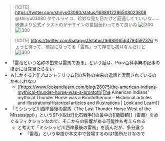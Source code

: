 > [!CITE]  https://twitter.com/shiryu03080/status/1688912286508023808 @shiryu03080
> タケルライコ、珍妙な見た目だけど筋通してていいな……
> 映像より公式イラストのがデザインの意図伝わってきて良いね
> ![|300](https://pbs.twimg.com/media/F3A4w4zboAE2ClI.jpg)![|300](https://pbs.twimg.com/media/F3A4xWtbQAAu16c.jpg)

> [!CITE] https://twitter.com/batapys1/status/1688916564794597376
> ちょっと待って、前提になってる「雷馬」って存在も初耳なんだけど
>![|300](https://pbs.twimg.com/media/F3A8qeGbsAIrWy_.jpg)


-  「雷竜という名称の由来は雷馬である」という話は、Pixiv百科事典の記事のほかには見当たらない
- もしかすると[[ブロントテリウム]]の名称の由来の逸話と混同されているのかもしれない
	- [[https://www.lookandlearn.com/blog/28075/the-american-indians-mythical-thunder-horse-was-a-brontoth|The American Indians' mythical Thunder Horse was a Brontotherium – Historical articles and illustrationsHistorical articles and illustrations | Look and Learn]]
 -  「ミシシッピ川西岸最後の雷馬（The Last Thunder Horse West of the Mississippi）」というSF小説は[[化石戦争]]の最中の[[竜脚類]]（雷竜）をめぐるフィクションなので、そこからの影響がある可能性も考えられる
	 - と考えて「ミシシッピ川西岸最後の雷馬」を読んだが、多分違う
		 - 「雷竜」という単語が本文中で登場するのは1箇所だけなので

